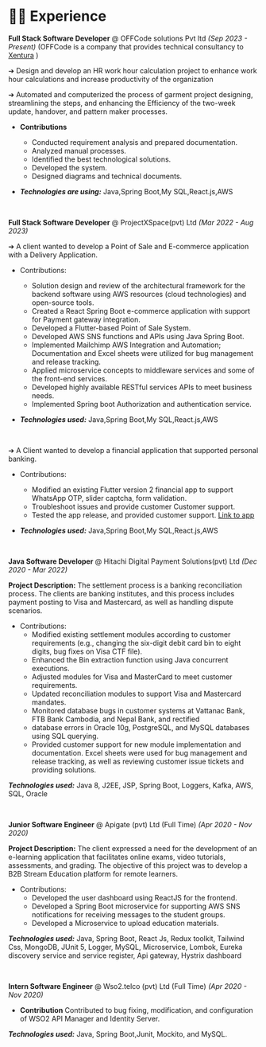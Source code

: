 # 👨‍💻 Experience

**Full Stack Software Developer** @  OFFCode solutions Pvt ltd  _(Sep 2023 - Present)_
(OFFCode is a company that provides technical consultancy to [Xentura](https://xentura.lk/) )

➔ Design and develop an HR work hour calculation project to enhance work hour calculations and increase productivity of the organization

➔ Automated and computerized the process of garment project designing, streamlining the steps, and enhancing the 
Efficiency of the two-week update, handover, and pattern maker processes.

- <b>Contributions</b>
  - Conducted requirement analysis and prepared documentation.
  - Analyzed manual processes.
  - Identified the best technological solutions.
  - Developed the system.
  - Designed diagrams and technical documents.

 
- _**Technologies are using:**_ Java,Spring Boot,My SQL,React.js,AWS

&nbsp;

**Full Stack Software Developer** @  ProjectXSpace(pvt) Ltd  _(Mar 2022 - Aug 2023)_

➔ A client wanted to develop a Point of Sale and E-commerce application with a Delivery Application.

- Contributions:
  - Solution design and review of the architectural framework for the backend software using AWS resources (cloud technologies) and open-source tools.
  - Created a React Spring Boot e-commerce application with support for Payment gateway integration.
  - Developed a Flutter-based Point of Sale System.
  - Developed AWS SNS functions and APIs using Java Spring Boot.
  - Implemented Mailchimp AWS Integration and Automation; Documentation and Excel sheets were utilized for bug management and release tracking.
  - Applied microservice concepts to middleware services and some of the front-end services.
  - Developed highly available RESTful services APIs to meet business needs.
  - Implemented Spring boot Authorization and authentication service.


 
- _**Technologies used:**_ Java,Spring Boot,My SQL,React.js,AWS

&nbsp;

➔ A  Client wanted to develop a financial application that supported personal banking.

- Contributions:
  - Modified an existing Flutter version 2 financial app to support WhatsApp OTP, slider captcha, form validation.
  - Troubleshoot issues and provide customer Customer support.
  - Tested the app release, and provided customer support. [Link to app](https://play.google.com/store/apps/details?id=cash.fawry&hl=en&gl=US)
 
- _**Technologies used:**_ Java,Spring Boot,My SQL,React.js,AWS

&nbsp;

 **Java Software Developer** @  Hitachi Digital Payment Solutions(pvt) Ltd  _(Dec 2020 - Mar 2022)_

<b>Project Description:</b> The settlement process is a banking reconciliation process. The clients are banking institutes, and this process includes payment posting to Visa and Mastercard, as well as handling dispute scenarios.

- Contributions:
  - Modified existing settlement modules according to customer requirements (e.g., changing the six-digit debit card bin to eight digits, bug fixes on Visa CTF file).
  - Enhanced the Bin extraction function using Java concurrent executions.
  - Adjusted modules for Visa and MasterCard to meet customer requirements.
  - Updated reconciliation modules to support Visa and Mastercard mandates.
  - Monitored database bugs in customer systems at Vattanac Bank, FTB Bank Cambodia, and Nepal Bank, and rectified
  - database errors in Oracle 10g, PostgreSQL, and MySQL databases using SQL querying.
  - Provided customer support for new module implementation and documentation. Excel sheets were used for bug management and release tracking, as well as reviewing customer issue tickets and providing solutions.

 _**Technologies used:**_ Java 8, J2EE, JSP, Spring Boot, Loggers, Kafka, AWS, SQL, Oracle

 &nbsp;

 **Junior Software Engineer** @  Apigate (pvt) Ltd (Full Time)   _(Apr 2020 - Nov 2020)_

<b>Project Description:</b> The client expressed a need for the development of an e-learning application that facilitates online exams, video tutorials, assessments, and grading. The objective of this project was to develop a B2B Stream Education platform for remote learners.

- Contributions:
  - Developed the user dashboard using ReactJS for the frontend.
  - Developed a Spring Boot microservice for supporting AWS SNS notifications for receiving messages to the student groups.
  - Developed a Microservice to upload education materials.


 _**Technologies used:**_  Java, Spring Boot, React Js, Redux toolkit, Tailwind Css, MongoDB, JUnit 5, Logger, MySQL, Microservice, Lombok, Eureka discovery service and service register, Api gateway, Hystrix dashboard


  &nbsp;

 **Intern Software Engineer** @ Wso2.telco (pvt) Ltd (Full Time)  _(Apr 2020 - Nov 2020)_

 - <b>Contribution</b> Contributed to bug fixing, modification, and configuration of WSO2 API Manager and Identity Server.


 _**Technologies used:**_  Java, Spring Boot,Junit, Mockito, and MySQL.

